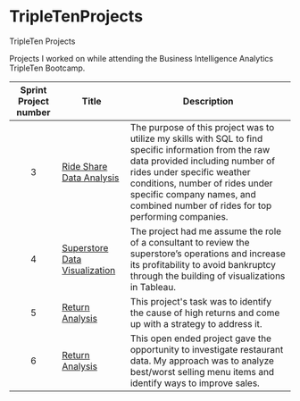 # TripleTenProjects
TripleTen Projects

Projects I worked on while attending the Business Intelligence Analytics TripleTen Bootcamp.


| Sprint Project number | Title | Description |
| :-----------: | ----------- |----------- |
| 3 | [Ride Share Data Analysis](https://public.tableau.com/app/profile/sam.theilen/viz/SamTSprint4Project/3_3AverageProfitLossofHighestReturnedItems) | The purpose of this project was to utilize my skills with SQL to find specific information from the raw data provided including number of rides under specific weather conditions, number of rides under specific company names, and combined number of rides for top performing companies. |
| 4 | [Superstore Data Visualization](https://public.tableau.com/app/profile/sam.theilen/viz/SamTSprint4Project/3_3AverageProfitLossofHighestReturnedItems) | The project had me assume the role of a consultant to review the superstore’s operations and increase its profitability to avoid bankruptcy through the building of visualizations in Tableau. |
| 5 | [Return Analysis](https://public.tableau.com/app/profile/sam.theilen/viz/Sprint5ProjectV1_2/Story1) | This project's task was to identify the cause of high returns and come up with a strategy to address it. |
| 6 | [Return Analysis](https://public.tableau.com/app/profile/sam.theilen/viz/Sprint7Project_17325689375140/Story1) | This open ended project gave the opportunity to investigate restaurant data. My approach was to analyze best/worst selling menu items and identify ways to improve sales. |
